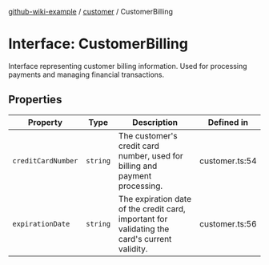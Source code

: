 [github-wiki-example](../wiki/Home) / [customer](../wiki/customer) / CustomerBilling

# Interface: CustomerBilling

Interface representing customer billing information.
Used for processing payments and managing financial transactions.

## Properties

| Property | Type | Description | Defined in |
| ------ | ------ | ------ | ------ |
| `creditCardNumber` | `string` | The customer's credit card number, used for billing and payment processing. | customer.ts:54 |
| `expirationDate` | `string` | The expiration date of the credit card, important for validating the card's current validity. | customer.ts:56 |
